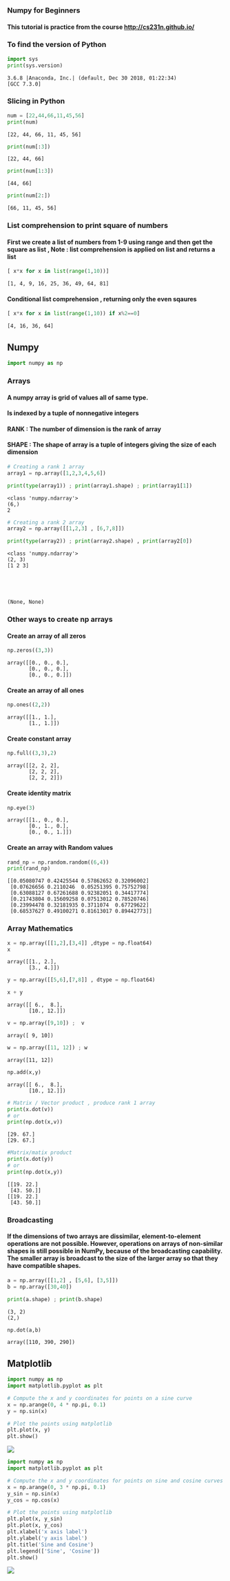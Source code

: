 ### Numpy for Beginners

#### This tutorial is practice from the course http://cs231n.github.io/

###  To find the version of Python


```python
import sys
print(sys.version)
```

    3.6.8 |Anaconda, Inc.| (default, Dec 30 2018, 01:22:34) 
    [GCC 7.3.0]


###  Slicing in Python


```python
num = [22,44,66,11,45,56]
print(num)
```

    [22, 44, 66, 11, 45, 56]



```python
print(num[:3])
```

    [22, 44, 66]



```python
print(num[1:3])
```

    [44, 66]



```python
print(num[2:])
```

    [66, 11, 45, 56]


### List comprehension to print square of numbers

####  First we create a list of numbers from 1-9 using range and then get the square as list , Note : list comprehension is applied on list and returns a list 


```python
[ x*x for x in list(range(1,10))]
```




    [1, 4, 9, 16, 25, 36, 49, 64, 81]



####  Conditional list comprehension , returning only the even sqaures


```python
[ x*x for x in list(range(1,10)) if x%2==0]
```




    [4, 16, 36, 64]



## Numpy


```python
import numpy as np
```

### Arrays

#### A numpy array  is grid of values all of same type.
#### Is indexed by a tuple of nonnegative integers
#### RANK : The number of dimension is the rank of array
#### SHAPE : The shape of array is a tuple of integers giving the size of each dimension


```python
# Creating a rank 1 array
array1 = np.array([1,2,3,4,5,6])
```


```python
print(type(array1)) ; print(array1.shape) ; print(array1[1])
```

    <class 'numpy.ndarray'>
    (6,)
    2



```python
# Creating a rank 2 array 
array2 = np.array([[1,2,3] , [6,7,8]])
```


```python
print(type(array2)) ; print(array2.shape) , print(array2[0])
```

    <class 'numpy.ndarray'>
    (2, 3)
    [1 2 3]





    (None, None)



### Other ways to create np arrays

####  Create an array of all zeros


```python
np.zeros((3,3))
```




    array([[0., 0., 0.],
           [0., 0., 0.],
           [0., 0., 0.]])



#### Create an array of all ones


```python
np.ones((2,2))
```




    array([[1., 1.],
           [1., 1.]])



#### Create constant array


```python
np.full((3,3),2)
```




    array([[2, 2, 2],
           [2, 2, 2],
           [2, 2, 2]])



#### Create identity matrix


```python
np.eye(3)
```




    array([[1., 0., 0.],
           [0., 1., 0.],
           [0., 0., 1.]])



####  Create an array with Random values


```python
rand_np = np.random.random((6,4))
print(rand_np)
```

    [[0.05080747 0.42425544 0.57862652 0.32096002]
     [0.07626656 0.2110246  0.05251395 0.75752798]
     [0.63088127 0.67261688 0.92382051 0.34417774]
     [0.21743804 0.15609258 0.07513012 0.78520746]
     [0.23994478 0.32181935 0.3711074  0.67729622]
     [0.68537627 0.49100271 0.81613017 0.89442773]]


### Array Mathematics


```python
x = np.array([[1,2],[3,4]] ,dtype = np.float64)
x
```




    array([[1., 2.],
           [3., 4.]])




```python
y = np.array([[5,6],[7,8]] , dtype = np.float64)
```


```python
x + y
```




    array([[ 6.,  8.],
           [10., 12.]])




```python
v = np.array([9,10]) ;  v
```




    array([ 9, 10])




```python
w = np.array([11, 12]) ; w
```




    array([11, 12])




```python
np.add(x,y)
```




    array([[ 6.,  8.],
           [10., 12.]])




```python
# Matrix / Vector product , produce rank 1 array
print(x.dot(v))
# or
print(np.dot(x,v))
```

    [29. 67.]
    [29. 67.]



```python
#Matrix/matix product 
print(x.dot(y))
# or
print(np.dot(x,y))
```

    [[19. 22.]
     [43. 50.]]
    [[19. 22.]
     [43. 50.]]


### Broadcasting


#### If the dimensions of two arrays are dissimilar, element-to-element operations are not possible. However, operations on arrays of non-similar shapes is still possible in NumPy, because of the broadcasting capability. The smaller array is broadcast to the size of the larger array so that they have compatible shapes.


```python
a = np.array([[1,2] , [5,6], [3,5]]) 
b = np.array([30,40]) 
```


```python
print(a.shape) ; print(b.shape)
```

    (3, 2)
    (2,)



```python
np.dot(a,b) 
```




    array([110, 390, 290])



## Matplotlib


```python
import numpy as np
import matplotlib.pyplot as plt

# Compute the x and y coordinates for points on a sine curve
x = np.arange(0, 4 * np.pi, 0.1)
y = np.sin(x)

# Plot the points using matplotlib
plt.plot(x, y)
plt.show()  
```


![](/images/numpy/output_48_0.png)



```python
import numpy as np
import matplotlib.pyplot as plt

# Compute the x and y coordinates for points on sine and cosine curves
x = np.arange(0, 3 * np.pi, 0.1)
y_sin = np.sin(x)
y_cos = np.cos(x)

# Plot the points using matplotlib
plt.plot(x, y_sin)
plt.plot(x, y_cos)
plt.xlabel('x axis label')
plt.ylabel('y axis label')
plt.title('Sine and Cosine')
plt.legend(['Sine', 'Cosine'])
plt.show()

```


![](/images/numpy/output_49_0.png)



```python

```
